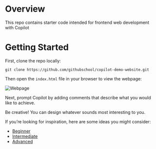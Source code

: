 # Overview
This repo contains starter code intended for frontend web development with Copilot

# Getting Started
First, clone the repo locally:

```
git clone https://github.com/githubschool/copilot-demo-website.git
```

Then open the `index.html` file in your browser to view the webpage:

![Webpage](https://github.com/githubschool/copilot-demo-website/assets/110078080/0a1750bc-ae33-49ef-92aa-7fbbc022603d)


Next, prompt Copilot by adding comments that describe what you would like to achieve.

Be creative! You can design whatever sounds most interesting to you.

If you’re looking for inspiration, here are some ideas you might consider:
- [Beginner](https://github.com/florinpop17/app-ideas#tier-1-beginner-projects)
- [Intermediate](https://github.com/florinpop17/app-ideas#tier-2-intermediate-projects)
- [Advanced](https://github.com/florinpop17/app-ideas#tier-3-advanced-projects)
